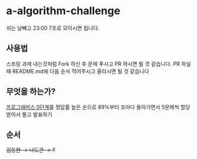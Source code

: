 # a-algorithm-challenge
쉬는 날빼고 23:00 7조로 모이시면 됩니다.

## 사용법
스프링 과제 내는것처럼 Fork 하신 후 문제 푸시고 PR 하시면 될 것 같습니다.
PR 하실때 README.md에 다음 순서 적어주시고 올리시면 될 것 같습니다

## 무엇을 하는가?
[프로그래머스 0단계](https://school.programmers.co.kr/learn/challenges/beginner?order=acceptance_desc&page=1&languages=java)를 정답률 높은 순으로 89%부터 조마다 돌아가면서 5문제씩 할당받아서 풀고 발표하기
## 순서
~~김동현 -> 나도관 -> ?~~

